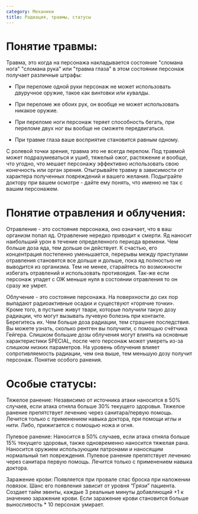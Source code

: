 ```yaml
---
category: Механики
title: Радиация, травмы, статусы
---
```


# Понятие травмы:

Травма, это когда на персонажа накладывается состояние "сломана нога" "сломана рука" или "травма глаза" в этом состоянии персонаж получает различные штрафы:

  - При переломе одной руки персонаж не может использовать двуручное оружие, такое как винтовки или кувалды. 
  
  - При переломе же обоих рук, он вообще не может использовать никакое оружие.
  
  - При переломе ноги персонаж теряет способность бегать, при переломе двух ног вы вообще не сможете передвигаться.
  
  - При травме глаза ваше восприятие становится равным одному.

С ролевой точки зрения, травма это не всегда перелом. Под травмой может подразумеваться и ушиб, тяжелый ожог, растяжение и вообще, что угодно, что мешает персонажу эффективно использовать свою конечность или орган зрения. Отыгрывайте травму в зависимости от характера полученных повреждений и вашего желания. Подыграйте доктору при вашем осмотре - дайте ему понять, что именно не так с вашим персонажем.

# Понятие отравления и облучения:

Отравление - это состояние персонажа, оно означает, что в ваш организм попал яд. Отравление нередко приводит к смерти. Яд наносит наибольший урон в течение определенного периода времени. Чем больше доза яда, тем дольше он действует. К счастью, его концентрация постепенно уменьшается, перерывы между приступами отравления становятся все дольше и дольше, пока яд полностью не выводится из организма. Тем не менее, старайтесь по возможности избегать отравлений и использовать противоядия. Так-же если персонаж упадет с ОЖ меньше нуля в состоянии отравления то он сразу же умрет.

Облучение - это состояние персонажа. На поверхности до сих пор выпадают радиоактивные осадки и существуют «горячие точки». Кроме того, в пустыне живут твари, которые получили такую дозу радиации, что могут вызывать лучевую болезнь при контакте. Берегитесь их. Чем больше доза радиации, тем страшнее последствия. Вы можете узнать, сколько рентген вы получили, с помощью счётчика Гейгера.
Слишком большие дозы облучения могут влиять на основные характеристики SPECIAL, после чего персонаж может умереть из-за слишком низких параметров. На уровень облучения влияет сопротивляемость радиации, чем она выше, тем меньшую дозу получит персонаж.
Понятие особого ранения.

# Особые статусы:

Тяжелое ранение: Независимо от источника атаки наносится в 50% случаев, если атака отняла больше 30% текущего здоровья. Тяжелое ранение препятствует лечению через санитара/первую помощь. Лечится только с применением навыка доктора, при помощи иглы и нити. Либо, прижигается с помощью ножа и огня.

Пулевое ранение: Наносится в 50% случаев, если атака отняла больше 15% текущего здоровья, также одновременно наносится тяжелая рана. Наносится оружием использующим патронами и наносящим нормальный тип повреждения. Пулевое ранение препятствует лечению через санитара первую помощь. Лечится только с применением навыка доктора.

Заражение крови: Появляется при провале спас броска при наложении повязок. Шанс его появления зависит от уровня “Грязи” пациента. Создает тайм эвенты, каждые 3 реальные минуты добавляющий +1 к значению заражение крови. Если заражение крови становится больше выносливость * 10 персонаж умирает.
 
